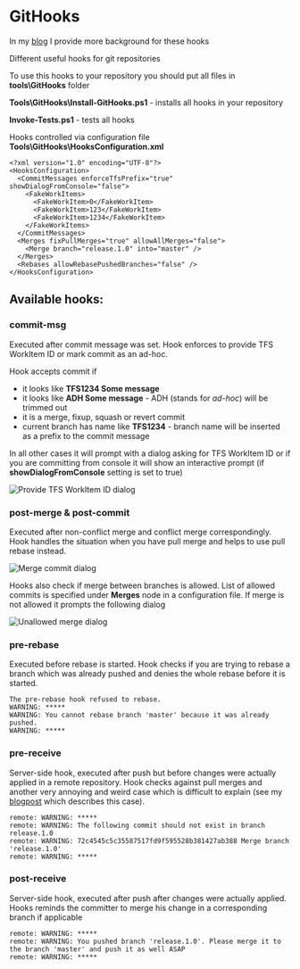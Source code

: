 # GitHooks #

In my [blog](http://mnaoumov.wordpress.com/2012/10/10/useful-git-hooks/) I provide more background for these hooks

Different useful hooks for git repositories

To use this hooks to your repository you should put all files in **tools\GitHooks** folder

**Tools\GitHooks\Install-GitHooks.ps1** - installs all hooks in your repository

**Invoke-Tests.ps1** - tests all hooks

Hooks controlled via configuration file **Tools\GitHooks\HooksConfiguration.xml** 

    <?xml version="1.0" encoding="UTF-8"?>
    <HooksConfiguration>
      <CommitMessages enforceTfsPrefix="true" showDialogFromConsole="false">
        <FakeWorkItems>
          <FakeWorkItem>0</FakeWorkItem>
          <FakeWorkItem>123</FakeWorkItem>
          <FakeWorkItem>1234</FakeWorkItem>
        </FakeWorkItems>
      </CommitMessages>
      <Merges fixPullMerges="true" allowAllMerges="false">
        <Merge branch="release.1.0" into="master" />
      </Merges>
      <Rebases allowRebasePushedBranches="false" />
    </HooksConfiguration>

## Available hooks: ##

### commit-msg ###

Executed after commit message was set. Hook enforces to provide TFS WorkItem ID or mark commit as an ad-hoc.

Hook accepts commit if

- it looks like **TFS1234 Some message**
- it looks like **ADH Some message** - ADH (stands for *ad-hoc*) will be trimmed out
- it is a merge, fixup, squash or revert commit
- current branch has name like **TFS1234** - branch name will be inserted as a prefix to the commit message

In all other cases it will prompt with a dialog asking for TFS WorkItem ID or if you are committing from console it will show an interactive prompt (if **showDialogFromConsole** setting is set to true)

![Provide TFS WorkItem ID dialog](https://bitbucket.org/mnaoumov/githooks/raw/master/Help/images/provide-tfs-work-item-id-dialog.png)

### post-merge & post-commit ###

Executed after non-conflict merge and conflict merge correspondingly. Hook handles the situation when you have pull merge and helps to use pull rebase instead.

![Merge commit dialog](https://bitbucket.org/mnaoumov/githooks/raw/master/Help/images/merge-commit-dialog.png)

Hooks also check if merge between branches is allowed. List of allowed commits is specified under **Merges** node in a configuration file.
If merge is not allowed it prompts the following dialog

![Unallowed merge dialog](https://bitbucket.org/mnaoumov/githooks/raw/master/Help/images/unallowed-merge-dialog.png)

### pre-rebase ###

Executed before rebase is started. Hook checks if you are trying to rebase a branch which was already pushed and denies the whole rebase before it is started.

    The pre-rebase hook refused to rebase.
    WARNING: *****
    WARNING: You cannot rebase branch 'master' because it was already pushed.
    WARNING: *****

### pre-receive ###

Server-side hook, executed after push but before changes were actually applied in a remote repository. Hook checks against pull merges and another very annoying and weird case which is difficult to explain (see my [blogpost](http://mnaoumov.wordpress.com/2012/09/20/guide-how-to-easy-screw-up-your-git-repository/) which describes this case).

    remote: WARNING: *****
    remote: WARNING: The following commit should not exist in branch release.1.0
    remote: WARNING: 72c4545c5c35587517fd9f595528b381427ab388 Merge branch 'release.1.0'
    remote: WARNING: *****

### post-receive ###
Server-side hook, executed after push after changes were actually applied. Hooks reminds the committer to merge his change in a corresponding branch if applicable

    remote: WARNING: *****
    remote: WARNING: You pushed branch 'release.1.0'. Please merge it to the branch 'master' and push it as well ASAP
    remote: WARNING: *****